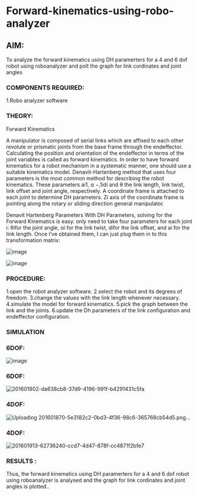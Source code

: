 # Forward-kinematics-using-robo-analyzer

## AIM: 
To analyze the forward kinematics using DH paramerters for a 4 and 6 dof robot using roboanalyzer and polt the graph for link cordinates and joint angles
### COMPONENTS REQUIRED:
1.Robo analyzer software  


### THEORY: 
  
Forward Kinematics

A manipulator is composed of serial links which are affixed to each other revolute or prismatic joints from the base frame through the endeffector. 
Calculating the position and orientation of the endeffector in terms of the joint variables is called as forward kinematics. 
In order to have forward kinematics for a robot mechanism in a systematic manner, one should use a suitable kinematics model. 
Denavit-Hartenberg method that uses four parameters is the most common method for describing the robot kinematics. 
These parameters ai1, α −,1idi and θ the link length, link twist, link offset and joint angle, respectively. 
A coordinate frame is attached to each joint to determine DH parameters. Zi axis of the coordinate frame is pointing along the rotary or sliding direction general manipulator.

Denavit Hartenberg Parameters
With DH Parameters, solving for the Forward Kinematics is easy.  only need to take four parameters for each joint 
i: θifor the joint angle, 
αi for the link twist, 
difor the link offset, and 
ai for the link length. Once I’ve obtained them, I can just plug them in to this transformation matrix:


![image](https://user-images.githubusercontent.com/36288975/170172719-ed7befc9-2894-4344-bfd5-be831bb05308.png)

 ![image](https://user-images.githubusercontent.com/36288975/170172766-b8aeb788-7fd7-4de7-b340-f04656707ebd.png)

 

### PROCEDURE:
1.open the robot analyzer software.
2.select the robot and its degrees of freedom.
3.change the values with the link length whenever necessary.
4.simulate the model for forward kinematics.
5.pick the graph between the link and the joints.
6.update the Dh parameters of the link configuration and endeffector configuration.



### SIMULATION 
### 6DOF:
![image](https://user-images.githubusercontent.com/93427201/204087969-864651c2-82ee-4fd4-a9fd-c9a8e2c0f7d9.png)

### 6DOF:
![201601802-da638cb8-37d9-4196-991f-b4291431c5fa](https://user-images.githubusercontent.com/93427201/204087981-42cc4f54-8428-474e-b2d2-079d6a9043e3.png)
 
 ### 4DOF:
 ![Uploading 201601870-5e3182c2-0bd3-4f36-98c6-365768cb54d5.png…]()

 ### 4DOF:
 ![201601913-62736240-ccd7-4d47-878f-cc4871f2bfe7](https://user-images.githubusercontent.com/93427201/204088033-370ff585-7ce9-4c3d-90ac-079eeb7e7041.png)
 
### RESULTS :  
Thus, the forward kinematics using DH paramerters for a 4 and 6 dof robot using roboanalyzer is analysed and the graph for link cordinates and joint angles is plotted..

